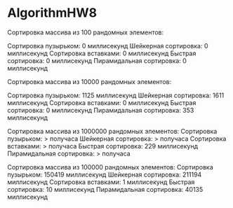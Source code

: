 # AlgorithmHW8

Сортировка массива из 100 рандомных элементов:

Сортировка пузырьком:     0 миллисекунд
Шейкерная сортировка:     0 миллисекунд
Сортировка вставками:     0 миллисекунд
Быстрая сортировка:     0 миллисекунд
Пирамидальная сортировка:     0 миллисекунд

Сортировка массива из 10000 рандомных элементов:

Сортировка пузырьком:  1125 миллисекунд
Шейкерная сортировка:  1611 миллисекунд
Сортировка вставками:     0 миллисекунд
Быстрая сортировка:     0 миллисекунд
Пирамидальная сортировка:   353 миллисекунд

Сортировка массива из 1000000 рандомных элементов:
Сортировка пузырьком:  > получаса
Шейкерная сортировка:  > получаса
Сортировка вставками:     > получаса
Быстрая сортировка:     229 миллисекунд
Пирамидальная сортировка:   > получаса

Сортировка массива из 100000 рандомных элементов:
Сортировка пузырьком: 150419 миллисекунд
Шейкерная сортировка: 211194 миллисекунд
Сортировка вставками:     1 миллисекунд
Быстрая сортировка:    10 миллисекунд
Пирамидальная сортировка: 40135 миллисекунд
